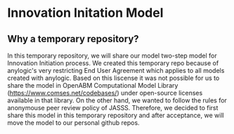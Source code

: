 # Innovation Initation Model

## Why a temporary repository?
In this temporary repository, we will share our model two-step model for Innovation Initiation process.
We created this temporary repo because of anylogic's very restricting End User Agreement which applies to all models created with anylogic. Based on this liscense it was not possible for us to share the model in OpenABM Computational Model Library (https://www.comses.net/codebases/) under open-source licenses available in that library. On the other hand, we wanted to follow the rules for anonymouse peer review policy of JASSS. Therefore, we decided to first share this model in this temporary repository and after acceptance, we will move the model to our personal github repos.
